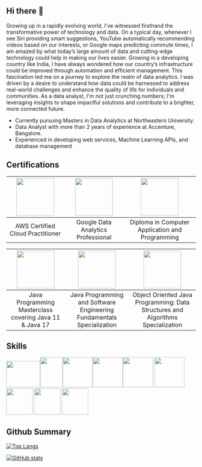 ## Hi there 👋

<!--
**manvith1604/manvith1604** is a ✨ _special_ ✨ repository because its `README.md` (this file) appears on your GitHub profile.

Here are some ideas to get you started:

- 🔭 I’m currently working on ...
- 🌱 I’m currently learning ...
- 👯 I’m looking to collaborate on ...
- 🤔 I’m looking for help with ...
- 💬 Ask me about ...
- 📫 How to reach me: ...
- 😄 Pronouns: ...
- ⚡ Fun fact: ...
-->
Growing up in a rapidly evolving world, I've witnessed firsthand the transformative power of technology and data. On a
typical day, whenever I see Siri providing smart suggestions, YouTube automatically
recommending videos based on our interests, or Google maps predicting commute times, I am
amazed by what today’s large amount of data and cutting-edge technology could help in making
our lives easier. Growing in a developing country like India, I have always wondered how our
country’s infrastructure could be improved through automation and efficient management. This fascination led me on a journey to explore the realm of data analytics. I was driven by a desire to understand how data could be harnessed to address real-world challenges and enhance the quality of life for individuals and communities. As a data analyst, I'm not just crunching numbers; I'm leveraging insights to shape impactful solutions and contribute to a brighter, more connected future.
<br/>
- Currently pursuing Masters in Data Analytics at Northeastern University. <br/>
- Data Analyst with more than 2 years of experience at Accenture, Bangalore.  <br/>
- Experienced in developing web services, Machine Learning APIs, and database management <br/>

## Certifications

| [<img src = "https://github.com/manvith1604/manvith1604/assets/66794160/f79b0f26-617a-48d4-8d39-791877789077" width = 100>](https://www.credly.com/badges/50b48b45-522e-46f7-bec1-b39f6e40b37b)| [<img src = "https://github.com/manvith1604/manvith1604/assets/66794160/8b252df2-2e1b-42c3-b258-4f11bbd067fe" width = 100>](https://www.credly.com/badges/8f20d65a-39bf-4dee-b59f-437af8705f6e) | [<img src = "https://github.com/manvith1604/manvith1604/assets/66794160/091d9299-ed8e-4577-b881-2320e794c435" width = 100>](https://nbceskillindia.in/student-verification.php) |
| :-: | :-: | :-:|
| AWS Certified Cloud Practitioner | Google Data Analytics Professional | Diploma in Computer Application and Programming |

| [<img src = "https://github.com/manvith1604/manvith1604/assets/66794160/7a4eefe9-3666-46dd-bd6b-d8c62c6f8a79" width = 100>](https://udemy-certificate.s3.amazonaws.com/pdf/UC-3647dfcc-cff3-4b7c-b8e7-1489ae00f452.pdf)| [<img src = "https://github.com/manvith1604/manvith1604/assets/66794160/c8a40dc9-0999-4db2-b59e-6e774b7420f1" width = 100>](https://www.coursera.org/account/accomplishments/specialization/certificate/S5VC9H9HZ6RA) | [<img src = "https://github.com/manvith1604/manvith1604/assets/66794160/c8a40dc9-0999-4db2-b59e-6e774b7420f1" width = 100>](https://www.coursera.org/account/accomplishments/specialization/certificate/X2YZGG6LPYW5) |
| :-: | :-: | :-:|
| Java Programming Masterclass covering Java 11 & Java 17 | Java Programming and Software Engineering Fundamentals Specialization | Object Oriented Java Programming: Data Structures and Algorithms Specialization | 

## Skills

<img src = "https://github.com/manvith1604/manvith1604/assets/66794160/a57c6915-08d9-4f3d-99bd-cbbd4046efa1" height = 70 width = 90><img src="https://github.com/manvith1604/manvith1604/assets/66794160/47a02b74-9ba5-4dbd-992d-c4d5372d2c9b" height = 80 width = 60><img src = "https://github.com/manvith1604/manvith1604/assets/66794160/a6fa7a5a-7d97-40f4-bb5a-8c1ec33ff8aa" height = 80 width = 80><img src = "https://github.com/manvith1604/manvith1604/assets/66794160/abe61fbf-a539-4721-b399-9f74a0e055c2" height = 80 width = 80><img src = "https://github.com/manvith1604/manvith1604/assets/66794160/d3f0c951-d23b-4c6d-9942-d64d6c455464" height = 80 width = 80> <img src ="https://github.com/manvith1604/manvith1604/assets/66794160/9d6a777a-9be3-409d-9400-0b60c4d64e70" height = 80 width = 80> 
<img src = "https://github.com/manvith1604/manvith1604/assets/66794160/e5764246-98fc-48d7-af79-5c4c3ad98d2f" height = 70 width = 70> <img src = "https://github.com/manvith1604/manvith1604/assets/66794160/501c3547-ffe5-4ee6-bbba-8b23663f96c1" height = 70 width = 70> <img src = "https://github.com/manvith1604/manvith1604/assets/66794160/0f126a49-2705-4a51-bae9-a846d7fd95e4" height = 70 width = 70>

## Github Summary
[![Top Langs](https://github-readme-stats.vercel.app/api/top-langs/?username=manvith1604&layout=compact&show_icons=true&theme=dark)](https://github.com/manvith1604)

[![GitHub stats](https://github-readme-stats.vercel.app/api?username=manvith1604&show_icons=true&theme=dark)](https://github.com/manvith1604)

